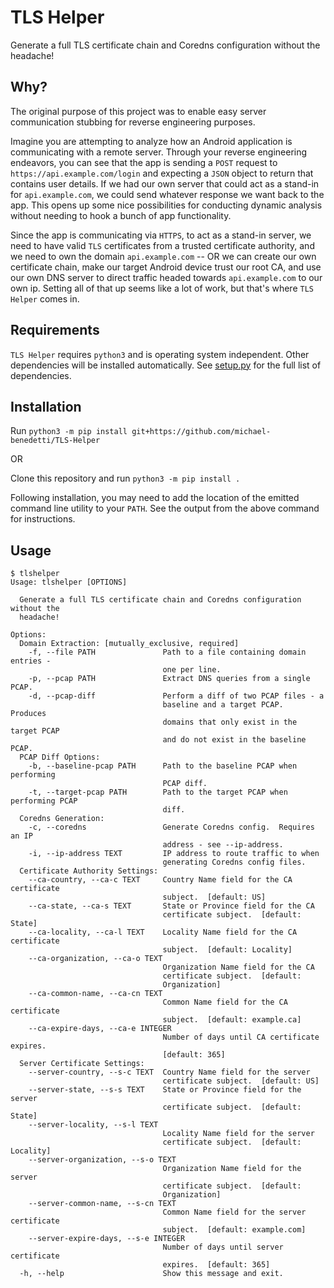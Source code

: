 # TLS Helper

Generate a full TLS certificate chain and Coredns configuration without the headache!

## Why?
The original purpose of this project was to enable easy server communication stubbing for reverse engineering purposes.  

Imagine you are attempting to analyze how an Android application is communicating with a remote server.  Through your 
reverse engineering endeavors, you can see that the app is sending a `POST` request to `https://api.example.com/login` 
and expecting a `JSON` object to return that contains user details.  If we had our own server that could act as a 
stand-in for `api.example.com`, we could send whatever response we want back to the app.  This opens up some nice 
possibilities for conducting dynamic analysis without needing to hook a bunch of app functionality.

Since the app is communicating via `HTTPS`, to act as a stand-in server, we need to have valid `TLS` certificates from a
trusted certificate authority, and we need to own the domain `api.example.com` -- OR we can create our own certificate 
chain, make our target Android device trust our root CA, and use our own DNS server to direct traffic headed towards 
`api.example.com` to our own ip.  Setting all of that up seems like a lot of work, but that's where `TLS Helper` comes 
in.

## Requirements
`TLS Helper` requires `python3` and is operating system independent.  Other dependencies will be installed 
automatically.  See [setup.py](setup.py) for the full list of dependencies.

## Installation

Run `python3 -m pip install git+https://github.com/michael-benedetti/TLS-Helper`

OR

Clone this repository and run `python3 -m pip install .`

Following installation, you may need to add the location of the emitted command line utility to your `PATH`.  See the
output from the above command for instructions.

## Usage

```
$ tlshelper
Usage: tlshelper [OPTIONS]

  Generate a full TLS certificate chain and Coredns configuration without the
  headache!

Options:
  Domain Extraction: [mutually_exclusive, required]
    -f, --file PATH               Path to a file containing domain entries -
                                  one per line.
    -p, --pcap PATH               Extract DNS queries from a single PCAP.
    -d, --pcap-diff               Perform a diff of two PCAP files - a
                                  baseline and a target PCAP.  Produces
                                  domains that only exist in the target PCAP
                                  and do not exist in the baseline PCAP.
  PCAP Diff Options:
    -b, --baseline-pcap PATH      Path to the baseline PCAP when performing
                                  PCAP diff.
    -t, --target-pcap PATH        Path to the target PCAP when performing PCAP
                                  diff.
  Coredns Generation:
    -c, --coredns                 Generate Coredns config.  Requires an IP
                                  address - see --ip-address.
    -i, --ip-address TEXT         IP address to route traffic to when
                                  generating Coredns config files.
  Certificate Authority Settings:
    --ca-country, --ca-c TEXT     Country Name field for the CA certificate
                                  subject.  [default: US]
    --ca-state, --ca-s TEXT       State or Province field for the CA
                                  certificate subject.  [default: State]
    --ca-locality, --ca-l TEXT    Locality Name field for the CA certificate
                                  subject.  [default: Locality]
    --ca-organization, --ca-o TEXT
                                  Organization Name field for the CA
                                  certificate subject.  [default:
                                  Organization]
    --ca-common-name, --ca-cn TEXT
                                  Common Name field for the CA certificate
                                  subject.  [default: example.ca]
    --ca-expire-days, --ca-e INTEGER
                                  Number of days until CA certificate expires.
                                  [default: 365]
  Server Certificate Settings:
    --server-country, --s-c TEXT  Country Name field for the server
                                  certificate subject.  [default: US]
    --server-state, --s-s TEXT    State or Province field for the server
                                  certificate subject.  [default: State]
    --server-locality, --s-l TEXT
                                  Locality Name field for the server
                                  certificate subject.  [default: Locality]
    --server-organization, --s-o TEXT
                                  Organization Name field for the server
                                  certificate subject.  [default:
                                  Organization]
    --server-common-name, --s-cn TEXT
                                  Common Name field for the server certificate
                                  subject.  [default: example.com]
    --server-expire-days, --s-e INTEGER
                                  Number of days until server certificate
                                  expires.  [default: 365]
  -h, --help                      Show this message and exit.
```